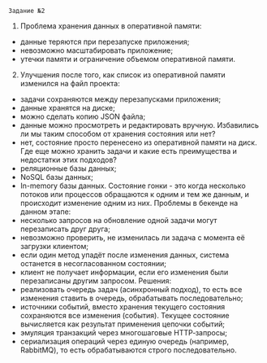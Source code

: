     Задание №2
1. Проблема хранения данных в оперативной памяти:
- данные теряются при перезапуске приложения;
- невозможно масштабировать приложение;
- утечки памяти и ограничение объемом оперативной памяти.

2. Улучшения после того, как список из оперативной памяти изменился на файл проекта:
- задачи сохраняются между перезапусками приложения;
- данные хранятся на диске;
- можно сделать копию JSON файла;
- данные можно просмотреть и редактировать вручную.
Избавились ли мы таким способом от хранения состояния или нет?
- нет, состояние просто перенесено из оперативной памяти на диск.
Где еще можно хранить задачи и какие есть преимущества и недостатки этих подходов?
- реляционные базы данных;
- NoSQL базы данных;
- In-memory базы данных. 
Состояние гонки - это когда несколько потоков или процессов обращаются к одним и тем же данным, и происходит изменение одним из них.
Проблемы в бекенде на данном этапе:
- несколько запросов на обновление одной задачи могут перезаписать друг друга;
- невозможно проверить, не изменилась ли задача с момента её загрузки клиентом;
- если один метод упадёт после изменения данных, система останется в несогласованном состоянии;
- клиент не получает информации, если его изменения были перезаписаны другим запросом.
Решения:
- реализовать очередь задач (асинхронный подход), то есть все изменения ставить в очередь, обрабатывать последовательно;
- источники событий, вместо хранения текущего состояния сохраняются все изменения (события). Текущее состояние вычисляется как результат применения цепочки событий;
- эмуляция транзакций через многошаговые HTTP‑запросы;
- сериализация операций через единую очередь (например, RabbitMQ), то есть обрабатываются строго последовательно.